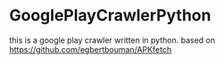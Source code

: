 # GooglePlayCrawlerPython
this is a google play crawler written in python. based on https://github.com/egbertbouman/APKfetch
